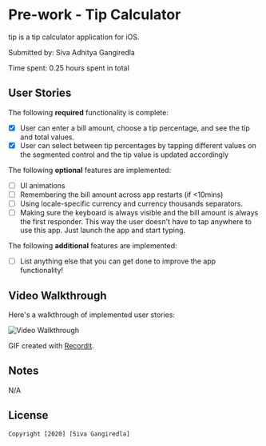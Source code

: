 # Pre-work - Tip Calculator

tip is a tip calculator application for iOS.

Submitted by: Siva Adhitya Gangiredla

Time spent: 0.25 hours spent in total

## User Stories

The following **required** functionality is complete:

* [X] User can enter a bill amount, choose a tip percentage, and see the tip and total values.
* [X] User can select between tip percentages by tapping different values on the segmented control and the tip value is updated accordingly

The following **optional** features are implemented:

* [ ] UI animations
* [ ] Remembering the bill amount across app restarts (if <10mins)
* [ ] Using locale-specific currency and currency thousands separators.
* [ ] Making sure the keyboard is always visible and the bill amount is always the first responder. This way the user doesn't have to tap anywhere to use this app. Just launch the app and start typing.

The following **additional** features are implemented:

- [ ] List anything else that you can get done to improve the app functionality!

## Video Walkthrough

Here's a walkthrough of implemented user stories:

<img src='http://g.recordit.co/2uvWE2XN9O.gif' title='Video Walkthrough' width='' alt='Video Walkthrough' />

GIF created with [Recordit](http://www.https://recordit.co/).

## Notes

N/A

## License

    Copyright [2020] [Siva Gangiredla]

